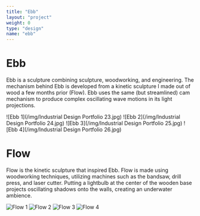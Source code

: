```yaml
---
title: "Ebb"
layout: "project"
weight: 0
type: "design"
name: "ebb"
---
```


# Ebb

Ebb is a sculpture combining sculpture, woodworking, and engineering. The mechanism behind Ebb is developed from a kinetic sculpture I made out of wood a few months prior (Flow). Ebb uses the same (but streamlined) cam mechanism to produce complex oscillating wave motions in its light projections.


![Ebb 1](/img/Industrial Design Portfolio 23.jpg)
![Ebb 2](/img/Industrial Design Portfolio 24.jpg)
![Ebb 3](/img/Industrial Design Portfolio 25.jpg)
![Ebb 4](/img/Industrial Design Portfolio 26.jpg)

# Flow

Flow is the kinetic sculpture that inspired Ebb. Flow is made using woodworking techniques, utilizing machines such as the bandsaw, drill press, and laser cutter. Putting a lightbulb at the center of the wooden base projects oscillating shadows onto the walls, creating an underwater ambience.


![Flow 1](/img/_DSC0724.jpg)
![Flow 2](/img/_DSC0729.jpg)
![Flow 3](/img/_DSC0741.jpg)
![Flow 4](/img/_DSC0758.jpg)
